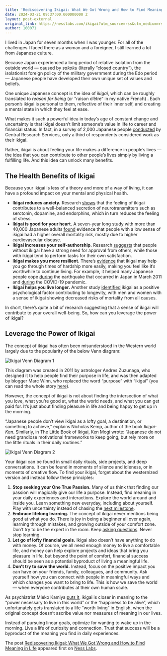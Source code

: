 ```yaml
---
title: 'Rediscovering Ikigai: What We Got Wrong and How to Find Meaning in Life'
date: 2024-03-21 09:37:00.000000000 Z
layout: post-external
original_link: https://nesslabs.com/ikigai?utm_source=rss&utm_medium=rss&utm_campaign=ikigai
author: 100071
---
```


I lived in Japan for seven months when I was younger. For all of the challenges I faced there as a woman and a foreigner, I still learned a lot from Japanese culture.

Because Japan experienced a long period of relative isolation from the outside world — caused by _sakoku_ (literally “closed country”), the isolationist foreign policy of the military government during the Edo period — Japanese people have developed their own unique set of values and beliefs.

One unique Japanese concept is the idea of _ikigai_, which can be roughly translated to _reason for being_ (or “raison d’être” in my native French) . Each person’s ikigai is personal to them, reflective of their inner self, and creating a mental state in which they feel at ease.

What makes it such a powerful idea in today’s age of constant change and uncertainty is that ikigai doesn’t limit someone’s value in life to career and financial status. In fact, in a survey of 2,000 Japanese people [conducted](https://www.crs.or.jp/backno/No636/6362.htm) by Central Research Services, only a third of respondents considered work as their ikigai.

Rather, ikigai is about feeling your life makes a difference in people’s lives — the idea that you can contribute to other people’s lives simply by living a fulfilling life. And this idea can unlock many benefits.

## The Health Benefits of Ikigai

Because your ikigai is less of a theory and more of a way of living, it can have a profound impact on your mental and physical health.

- **Ikigai reduces anxiety.** Research [shows](http://www.ccsenet.org/journal/index.php/gjhs/article/view/18478/12980) that the feeling of ikigai contributes to a well-balanced secretion of neurotransmitters such as serotonin, dopamine, and endorphins, which in turn reduces the feeling of stress.
- **Ikigai is good for your heart.** A seven-year long study with more than 40,000 Japanese adults [found](https://www.ncbi.nlm.nih.gov/pubmed/18596247) evidence that people with a low sense of ikigai had a higher overall mortality risk, mostly due to higher cardiovascular disease.
- **Ikigai increases your self-authorship.** Research [suggests](https://www.autonomicneuroscience.com/article/S1566-0702(09)00479-2/abstract) that people without ikigai have a strong need for approval from others, while those with ikigai tend to perform tasks for their own satisfaction.
- **Ikigai makes you more resilient.** There’s [evidence](https://link.springer.com/article/10.1023/A:1021747419204) that ikigai may help you go through times of hardship more easily, making you feel like it’s worthwhile to continue living. For example, it helped many Japanese people cope [during](http://www.scirp.org/fileOperation/downLoad.aspx?path=PSYCH20110800005_56761305.pdf&type=journal) the earthquake that occurred in Japan in March 2011 and [during](https://www.researchgate.net/publication/349725406_Health_Benefits_of_Ikigai_A_Review_of_Literature) the COVID-19 pandemic.
- **Ikigai helps you live longer.** Another study [identified](https://www.ncbi.nlm.nih.gov/pubmed/19539820) ikigai as a positive psychological factor contributing to longevity, with men and women with a sense of ikigai showing decreased risks of mortality from all causes.

In short, there’s quite a bit of research suggesting that a sense of ikigai will contribute to your overall well-being. So, how can you leverage the power of ikigai?

## Leverage the Power of Ikigai

The concept of ikigai has often been misunderstood in the Western world largely due to the popularity of the below Venn diagram:

![Ikigai Venn Diagram 1](https://nesslabs.com/wp-content/uploads/2024/03/ikigai-venn-diagram-1-1024x574.png)

This diagram was created in 2011 by astrologer Andres Zuzunaga, who designed it to help people find their purpose in life, and was then adapted by blogger Marc Winn, who replaced the word “purpose” with “ikigai” (you can read the whole story [here](https://ikigaitribe.com/ikigai/ikigai-misunderstood/)).

However, the concept of ikigai is not about finding the intersection of what you love, what you’re good at, what the world needs, and what you can get paid for. It’s just about finding pleasure in life and being happy to get up in the morning.

“Japanese people don’t view ikigai as a lofty goal, a destination, or something to achieve,” explains Nicholas Kemp, author of the book _Ikigai-Kan_. Similarly, in The Little Book of Ikigai, Ken Mogi wrote: “Japanese do not need grandiose motivational frameworks to keep going, but rely more on the little rituals in their daily routines.”

![Ikigai Venn Diagram 2](https://nesslabs.com/wp-content/uploads/2024/03/ikigai-venn-diagram-2-1024x575.png)

Your ikigai can be found in small daily rituals, side projects, and deep conversations. It can be found in moments of silence and idleness, or in moments of creative flow. To find your ikigai, forget about the westernized version and instead follow these principles:

1. **Stop seeking your One True Passion.** Many of us think that finding our passion will magically give our life a purpose. Instead, find meaning in your daily experiences and interactions. Explore the world around and inside you. Learn something new everyday, including about yourself. Play with uncertainty instead of chasing the [next milestone](https://nesslabs.com/the-paradox-of-goals).
2. **Embrace lifelong learning.** The concept of ikigai never mentions being good at what you do. There is joy in being a beginner all over again, learning through mistakes, and growing outside of your comfort zone. Don’t try to be the expert in the room. Keep [asking questions](https://nesslabs.com/generative-questions). Never stop learning.
3. **Let go of lofty financial goals.** Ikigai also doesn’t have anything to do with money. Of course, we all need enough money to live a comfortable life, and money can help explore projects and ideas that bring you pleasure in life, but beyond the point of comfort, financial success should be seen as a potential byproduct of living a meaningful life.
4. **Don’t try to save the world.** Instead, focus on the positive impact you can have on your friends, family, colleagues, and community. Ask yourself how you can connect with people in meaningful ways and which changes you want to bring to life. This is how we save the world — when everyone contributes at their own human scale.

As psychiatrist Mieko Kamiya [puts it](https://www.amazon.co.jp/%E7%94%9F%E3%81%8D%E3%81%8C%E3%81%84%E3%81%AB%E3%81%A4%E3%81%84%E3%81%A6-%E7%A5%9E%E8%B0%B7%E7%BE%8E%E6%81%B5%E5%AD%90%E3%82%B3%E3%83%AC%E3%82%AF%E3%82%B7%E3%83%A7%E3%83%B3-%E7%A5%9E%E8%B0%B7-%E7%BE%8E%E6%81%B5%E5%AD%90/dp/4622081814), ikigai is closer in meaning to the “power necessary to live in this world” or the “happiness to be alive”, which unfortunately gets translated to a life “worth living” in English, when the original concept doesn’t ascribe value nor measures of meaning in our lives.

Instead of pursuing linear goals, optimize for wanting to wake up in the morning. Live a life of curiosity and connection. Trust that success will be a byproduct of the meaning you find in daily experiences.

The post [Rediscovering Ikigai: What We Got Wrong and How to Find Meaning in Life](https://nesslabs.com/ikigai) appeared first on [Ness Labs](https://nesslabs.com).

